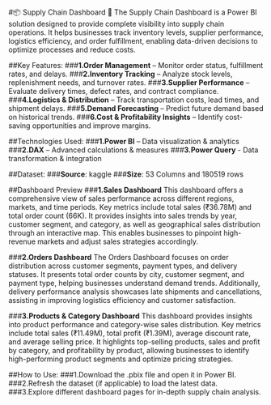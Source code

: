 #📦 Supply Chain Dashboard 🚛
The Supply Chain Dashboard is a Power BI solution designed to provide complete visibility into supply chain operations. It helps businesses track inventory levels, supplier performance, logistics efficiency, and order fulfillment, enabling data-driven decisions to optimize processes and reduce costs.

##Key Features:
###**1.Order Management** – Monitor order status, fulfillment rates, and delays.
###**2.Inventory Tracking** – Analyze stock levels, replenishment needs, and turnover rates.
###**3.Supplier Performance** – Evaluate delivery times, defect rates, and contract compliance.
###**4.Logistics & Distribution** – Track transportation costs, lead times, and shipment delays.
###**5.Demand Forecasting** – Predict future demand based on historical trends.
###**6.Cost & Profitability Insights** – Identify cost-saving opportunities and improve margins.

##Technologies Used:
###**1.Power BI** – Data visualization & analytics
###**2.DAX** – Advanced calculations & measures
###**3.Power Query** - Data transformation & integration

##Dataset:
###**Source**: kaggle
###**Size**: 53 Columns and 180519 rows 

##Dashboard Preview
###**1.Sales Dashboard**
This dashboard offers a comprehensive view of sales performance across different regions, markets, and time periods. Key metrics include total sales (₹36.78M) and total order count (66K). It provides insights into sales trends by year, customer segment, and category, as well as geographical sales distribution through an interactive map. This enables businesses to pinpoint high-revenue markets and adjust sales strategies accordingly.

###**2.Orders Dashboard**
The Orders Dashboard focuses on order distribution across customer segments, payment types, and delivery statuses. It presents total order counts by city, customer segment, and payment type, helping businesses understand demand trends. Additionally, delivery performance analysis showcases late shipments and cancellations, assisting in improving logistics efficiency and customer satisfaction.

###**3.Products & Category Dashboard**
This dashboard provides insights into product performance and category-wise sales distribution. Key metrics include total sales (₹11.49M), total profit (₹1.39M), average discount rate, and average selling price. It highlights top-selling products, sales and profit by category, and profitability by product, allowing businesses to identify high-performing product segments and optimize pricing strategies.

##How to Use:
###1.Download the .pbix file and open it in Power BI.
###2.Refresh the dataset (if applicable) to load the latest data.
###3.Explore different dashboard pages for in-depth supply chain analysis.
